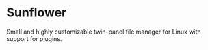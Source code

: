 Sunflower
=========

Small and highly customizable twin-panel file manager for Linux with support for plugins.

